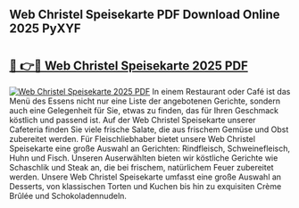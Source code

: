 ## Web Christel Speisekarte PDF Download Online 2025 PyXYF

# <h2><a href="http://gceghv.nevu.top/?p=Web+Christel+Speisekarte">🔗 👉🔴 Web Christel Speisekarte 2025 PDF</a></h2>

[![Web Christel Speisekarte 2025 PDF](https://i.imgur.com/dBaPXMq.png)](http://gceghv.nevu.top/?p=Web+Christel+Speisekarte)
In einem Restaurant oder Café ist das Menü des Essens nicht nur eine Liste der angebotenen Gerichte, sondern auch eine Gelegenheit für Sie, etwas zu finden, das für Ihren Geschmack köstlich und passend ist. Auf der Web Christel Speisekarte unserer Cafeteria finden Sie viele frische Salate, die aus frischem Gemüse und Obst zubereitet werden. Für Fleischliebhaber bietet unsere Web Christel Speisekarte eine große Auswahl an Gerichten: Rindfleisch, Schweinefleisch, Huhn und Fisch. Unseren Auserwählten bieten wir köstliche Gerichte wie Schaschlik und Steak an, die bei frischem, natürlichem Feuer zubereitet werden. Unsere Web Christel Speisekarte umfasst eine große Auswahl an Desserts, von klassischen Torten und Kuchen bis hin zu exquisiten Crème Brûlée und Schokoladennudeln.
